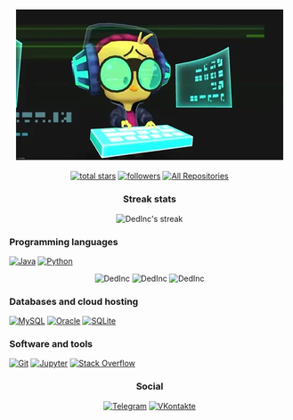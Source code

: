 <h3 align="center">
  <img width="480" height="270" src="https://raw.githubusercontent.com/DedInc/DedInc/main/coding.gif" width="100">
</h3>


<p align="center">
  <a href="https://github.com/DedInc?tab=repositories&sort=stargazers">
    <img alt="total stars" title="Total stars on GitHub" src="https://custom-icon-badges.herokuapp.com/badge/dynamic/json?logo=star&color=55960c&labelColor=488207&label=Stars&style=for-the-badge&query=%24.stars&url=https://api.github-star-counter.workers.dev/user/DedInc"/></a>
  <a href="https://github.com/DedInc?tab=followers">
    <img alt="followers" title="Follow me on Github" src="https://custom-icon-badges.herokuapp.com/github/followers/DedInc?color=236ad3&labelColor=1155ba&style=for-the-badge&logo=person-add&label=Follow&logoColor=white"/></a>
    <a href="https://github.com/DedInc?tab=repositories&sort=stargazers"><img alt="All Repositories" title="All Repositories" src="https://custom-icon-badges.herokuapp.com/badge/-All%20Repos-2962FF?style=for-the-badge&logoColor=white&logo=repo"/></a>
</p>

<h3 align="center">Streak stats</h3>
<p align="center">
    <img alt="DedInc's streak" src="https://github-readme-streak-stats.herokuapp.com/?user=DedInc&theme=tokyonight&hide_border=true"/>
</p>

### Programming languages

<p>
    <a href="https://github.com/search?q=user:DedInc+language:java"><img alt="Java" src="https://img.shields.io/badge/Java-007396.svg?logo=java&logoColor=white"></a>
    <a href="https://github.com/search?q=user:DedInc+language:python"><img alt="Python" src="https://img.shields.io/badge/Python-14354C.svg?logo=python&logoColor=white"></a>
    <p align="center">
        <img src="https://github-readme-stats.vercel.app/api/top-langs/?username=DedInc&theme=tokyonight&hide_border=true" alt="DedInc"/>
        <img src="https://github-readme-stats.vercel.app/api/wakatime?username=DedInc&theme=tokyonight&hide_border=true&custom_title=Coding%20activity%20for%20the%20last%207%20days" alt="DedInc"/> 
        <img src="https://wakatime.com/badge/user/414e96cf-609f-4311-8c75-5a8d7c0c082d.svg" alt="DedInc"/> 
    </p>
<p>

### Databases and cloud hosting

<p>
    <a href="#"><img alt="MySQL" src="https://img.shields.io/badge/MySQL-00f.svg?logo=mysql&logoColor=white"></a>
    <a href="#"><img alt="Oracle" src ="https://img.shields.io/badge/Oracle-F00000.svg?logo=oracle&logoColor=white"></a>
    <a href="#"><img alt="SQLite" src ="https://img.shields.io/badge/SQLite-07405e.svg?logo=sqlite&logoColor=white"></a>
</p>

### Software and tools

<p>
    <a href="#"><img alt="Git" src="https://img.shields.io/badge/Git-F05033.svg?logo=git&logoColor=white"></a>
    <a href="#"><img alt="Jupyter" src="https://img.shields.io/badge/Jupyter-F37626.svg?logo=Jupyter&logoColor=white"></a>
    <a href="#"><img alt="Stack Overflow" src="https://img.shields.io/badge/-Stack%20Overflow-FE7A16?logo=stack-overflow&logoColor=white"></a>
</p>

<h3 align="center">Social</h3>
<p align="center">
  <a href="https://t.me/maehdakvan47"
    ><img
      src="https://img.shields.io/badge/Telegram-2CA5E0?style=for-the-badge&logo=telegram&logoColor=white"
      alt="Telegram"
  /></a>
  <a href="https://vk.com/animationtube"
    ><img
      src="https://img.shields.io/badge/VKontakte-%232E87FB?style=for-the-badge&logo=vk&logoColor=white"
      alt="VKontakte"
  /></a>
</p>
